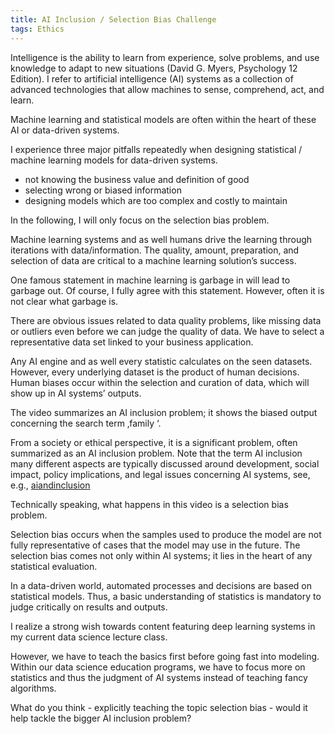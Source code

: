 ```yaml
---
title: AI Inclusion / Selection Bias Challenge
tags: Ethics
---
```


Intelligence is the ability to learn from experience, solve problems, and use knowledge to adapt to new situations (David G. Myers, Psychology 12 Edition). I refer to artificial intelligence (AI) systems as a collection of advanced technologies that allow machines to sense, comprehend, act, and learn.

Machine learning and statistical models are often within the heart of these AI or data-driven systems.

I experience three major pitfalls repeatedly when designing statistical / machine learning models for data-driven systems.

* not knowing the business value and definition of good
* selecting wrong or biased information
* designing models which are too complex and costly to maintain

In the following, I will only focus on the selection bias problem.

Machine learning systems and as well humans drive the learning through iterations with data/information. The quality, amount, preparation, and selection of data are critical to a machine learning solution’s success.

One famous statement in machine learning is garbage in will lead to garbage out. Of course, I fully agree with this statement. However, often it is not clear what garbage is.

There are obvious issues related to data quality problems, like missing data or outliers even before we can judge the quality of data. We have to select a representative data set linked to your business application.

Any AI engine and as well every statistic calculates on the seen datasets.
However, every underlying dataset is the product of human decisions. Human biases occur within the selection and curation of data, which will show up in AI systems’ outputs.

The video summarizes an AI inclusion problem; it shows the biased output concerning the search term ‚family ‘.

From a society or ethical perspective, it is a significant problem, often summarized as an AI inclusion problem. Note that the term AI inclusion many different aspects are typically discussed around development, social impact, policy implications, and legal issues concerning AI systems, see, e.g., [aiandinclusion](https://aiandinclusion.org)

Technically speaking, what happens in this video is a selection bias problem.

Selection bias occurs when the samples used to produce the model are not fully representative of cases that the model may use in the future.
The selection bias comes not only within AI systems; it lies in the heart of any statistical evaluation.

In a data-driven world, automated processes and decisions are based on statistical models. Thus, a basic understanding of statistics is mandatory to judge critically on results and outputs.

I realize a strong wish towards content featuring deep learning systems in my current data science lecture class.

However, we have to teach the basics first before going fast into modeling. Within our data science education programs, we have to focus more on statistics and thus the judgment of AI systems instead of teaching fancy algorithms.

What do you think - explicitly teaching the topic selection bias - would it help tackle the bigger AI inclusion problem?
